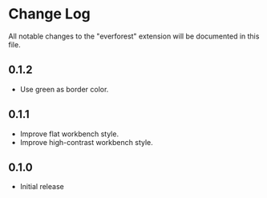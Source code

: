 # Change Log

All notable changes to the "everforest" extension will be documented in this file.

## 0.1.2

- Use green as border color.

## 0.1.1

- Improve flat workbench style.
- Improve high-contrast workbench style.

## 0.1.0

- Initial release
